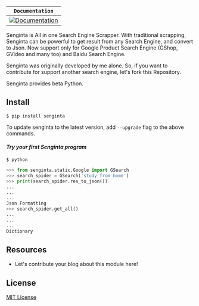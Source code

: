 **`Documentation`** |
------------------- |
[![Documentation](https://img.shields.io/badge/api-reference-blue.svg)]() |

Senginta is All in one Search Engine Scrapper. With traditional scrapping, 
Senginta can be powerful to get result from any Search Engine, and convert
to Json. Now support only for Google Product Search Engine (GShop, GVideo 
and many too) and Baidu Search Engine.

Senginta was originally developed by me alone. So, if you want to contribute for
support another search engine, let's fork this Repository. 

Senginta provides beta Python.

## Install

```
$ pip install senginta
```

To update senginta to the latest version, add `--upgrade` flag to the above
commands.

#### *Try your first Senginta program*

```shell
$ python
```

```python
>>> from senginta.static.Google import GSearch
>>> search_spider = GSearch('study from home')
>>> print(search_spider.res_to_json())
...
...
...
Json Formatting
>>> search_spider.get_all()
...
...
...
Dictionary
```

## Resources

*   Let's contribute your blog about this module here!

## License

[MIT License](LICENSE)
